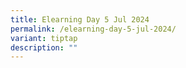 ```yaml
---
title: Elearning Day 5 Jul 2024
permalink: /elearning-day-5-jul-2024/
variant: tiptap
description: ""
---
```

